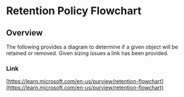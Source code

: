 # Retention Policy Flowchart

## Overview

The following provides a diagram to determine if a given object will be retained or removed. Given sizing issues a link has been provided.&#x20;

### Link

[https://learn.microsoft.com/en-us/purview/retention-flowchart](https://learn.microsoft.com/en-us/purview/retention-flowchart)

&#x20;
